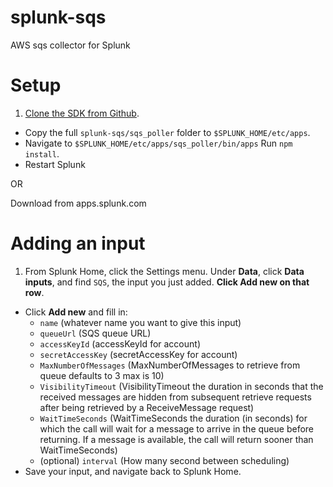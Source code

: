 # splunk-sqs
AWS sqs collector for Splunk

# Setup

1. [Clone the SDK from Github](https://github.com/httpstergeek/splunk-sqs).
* Copy the full `splunk-sqs/sqs_poller` folder to `$SPLUNK_HOME/etc/apps`.
* Navigate to `$SPLUNK_HOME/etc/apps/sqs_poller/bin/apps` Run `npm install`.
* Restart Splunk

OR 

Download from apps.splunk.com


# Adding an input
1. From Splunk Home, click the Settings menu. Under **Data**, click **Data inputs**, and find `SQS`, the input you just added. **Click Add new on that row**.
* Click **Add new** and fill in:
    * `name` (whatever name you want to give this input)
    * `queueUrl` (SQS queue URL)
    * `accessKeyId` (accessKeyId for account)
    * `secretAccessKey` (secretAccessKey for account)
    * `MaxNumberOfMessages` (MaxNumberOfMessages to retrieve from queue defaults to 3 max is 10)
    * `VisibilityTimeout` (VisibilityTimeout the duration in seconds that the received messages are hidden from subsequent retrieve requests after being retrieved by a ReceiveMessage request)
    * `WaitTimeSeconds` (WaitTimeSeconds the duration (in seconds) for which the call will wait for a message to arrive in the queue before returning. If a message is available, the call will return sooner than WaitTimeSeconds)
    * (optional) `interval` (How many second between scheduling)
* Save your input, and navigate back to Splunk Home.
